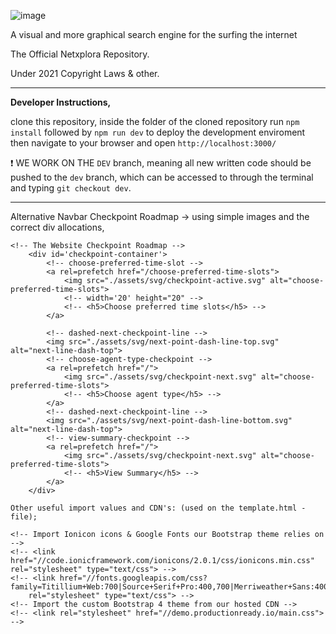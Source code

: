 ![image](https://user-images.githubusercontent.com/20924663/108747275-2afef300-7535-11eb-965b-3e24f7cf9c27.png)

A visual and more graphical search engine for the surfing the internet

The Official Netxplora Repository.

Under 2021 Copyright Laws & other.

---

**Developer Instructions,**

clone this repository,
inside the folder of the cloned repository run ```npm install```
followed by ```npm run dev``` to deploy the development enviroment
then navigate to your browser and open ```http://localhost:3000/```

❗ WE WORK ON THE ```DEV``` branch,
meaning all new written code should be pushed to the ```dev``` branch, which can be accessed to through the terminal and typing ```git checkout dev```.

---

Alternative Navbar Checkpoint Roadmap -> using simple images and the correct div allocations,

```
<!-- The Website Checkpoint Roadmap -->
    <div id='checkpoint-container'>
        <!-- choose-preferred-time-slot -->
        <a rel=prefetch href="/choose-preferred-time-slots">
            <img src="./assets/svg/checkpoint-active.svg" alt="choose-preferred-time-slots">
            <!-- width='20' height="20" -->
            <!-- <h5>Choose preferred time slots</h5> -->
        </a>

        <!-- dashed-next-checkpoint-line -->
        <img src="./assets/svg/next-point-dash-line-top.svg" alt="next-line-dash-top">
        <!-- choose-agent-type-checkpoint -->
        <a rel=prefetch href="/">
            <img src="./assets/svg/checkpoint-next.svg" alt="choose-preferred-time-slots">
            <!-- <h5>Choose agent type</h5> -->
        </a>
        <!-- dashed-next-checkpoint-line -->
        <img src="./assets/svg/next-point-dash-line-bottom.svg" alt="next-line-dash-top">
        <!-- view-summary-checkpoint -->
        <a rel=prefetch href="/">
            <img src="./assets/svg/checkpoint-next.svg" alt="choose-preferred-time-slots">
            <!-- <h5>View Summary</h5> -->
        </a>
    </div>
```

```
Other useful import values and CDN's: (used on the template.html - file);

<!-- Import Ionicon icons & Google Fonts our Bootstrap theme relies on -->
<!-- <link href="//code.ionicframework.com/ionicons/2.0.1/css/ionicons.min.css" rel="stylesheet" type="text/css"> -->
<!-- <link href="//fonts.googleapis.com/css?family=Titillium+Web:700|Source+Serif+Pro:400,700|Merriweather+Sans:400,700|Source+Sans+Pro:400,300,600,700,300italic,400italic,600italic,700italic"
    rel="stylesheet" type="text/css"> -->
<!-- Import the custom Bootstrap 4 theme from our hosted CDN -->
<!-- <link rel="stylesheet" href="//demo.productionready.io/main.css"> -->
```